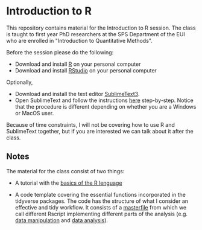 # Introduction to R 

This repository contains material for the Introduction to R session. The class is taught to first year PhD researchers at the SPS Department of the EUI who are enrolled in "Introduction to Quantitative Methods".

Before the session please do the following:

- Download and install [R](https://cran.stat.unipd.it) on your personal computer
- Download and install [RStudio](https://rstudio.com/products/rstudio/download/#download) on your personal computer

Optionally,

- Download and install the text editor [SublimeText3](https://www.sublimetext.com). 
- Open SublimeText and follow the instructions [here](http://unca-pols.org/2018/01/24/Day_02/) step-by-step. Notice that the procedure is different depending on whether you are a Windows or MacOS user. 

Because of time constraints, I will not be covering how to use R and SublimeText together, but if you are interested we can talk about it after the class. 


## Notes

The material for the class consist of two things:

- A tutorial with the [basics of the R lenguage](https://mebucca.github.io/IntroR/code/class_1.nb.html)

- A code template covering the essential functions incorporated in the tidyverse packages. The code has the structure of what I consider an effective and tidy workflow. It consists of a [masterfile](code/1_masterfile.R) from which we call different Rscript implementing different parts of the analysis (e.g. [data manipulation](code/2_exploration.R) and [data analysis](code/3_analyses.R)).
